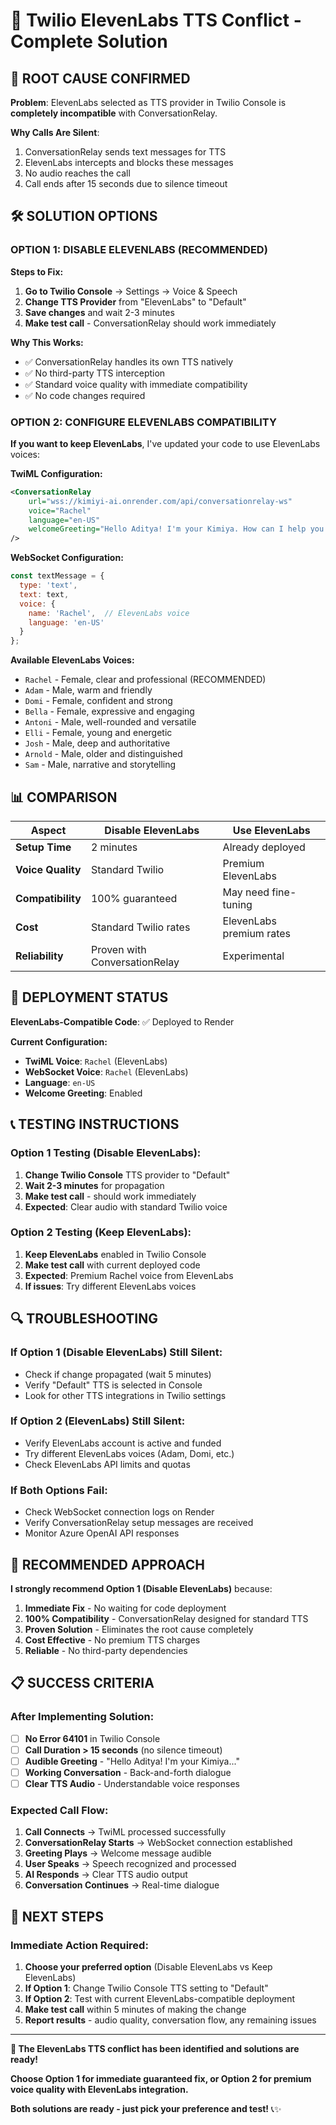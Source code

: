 # 🎯 Twilio ElevenLabs TTS Conflict - Complete Solution

## 🚨 **ROOT CAUSE CONFIRMED**

**Problem**: ElevenLabs selected as TTS provider in Twilio Console is **completely incompatible** with ConversationRelay.

**Why Calls Are Silent**:
1. ConversationRelay sends text messages for TTS
2. ElevenLabs intercepts and blocks these messages
3. No audio reaches the call
4. Call ends after 15 seconds due to silence timeout

## 🛠️ **SOLUTION OPTIONS**

### **OPTION 1: DISABLE ELEVENLABS (RECOMMENDED)**

**Steps to Fix:**
1. **Go to Twilio Console** → Settings → Voice & Speech
2. **Change TTS Provider** from "ElevenLabs" to "Default"
3. **Save changes** and wait 2-3 minutes
4. **Make test call** - ConversationRelay should work immediately

**Why This Works:**
- ✅ ConversationRelay handles its own TTS natively
- ✅ No third-party TTS interception
- ✅ Standard voice quality with immediate compatibility
- ✅ No code changes required

### **OPTION 2: CONFIGURE ELEVENLABS COMPATIBILITY**

**If you want to keep ElevenLabs**, I've updated your code to use ElevenLabs voices:

**TwiML Configuration:**
```xml
<ConversationRelay
    url="wss://kimiyi-ai.onrender.com/api/conversationrelay-ws"
    voice="Rachel"
    language="en-US"
    welcomeGreeting="Hello Aditya! I'm your Kimiya. How can I help you today?"
/>
```

**WebSocket Configuration:**
```javascript
const textMessage = {
  type: 'text',
  text: text,
  voice: {
    name: 'Rachel',  // ElevenLabs voice
    language: 'en-US'
  }
};
```

**Available ElevenLabs Voices:**
- `Rachel` - Female, clear and professional (RECOMMENDED)
- `Adam` - Male, warm and friendly
- `Domi` - Female, confident and strong
- `Bella` - Female, expressive and engaging
- `Antoni` - Male, well-rounded and versatile
- `Elli` - Female, young and energetic
- `Josh` - Male, deep and authoritative
- `Arnold` - Male, older and distinguished
- `Sam` - Male, narrative and storytelling

## 📊 **COMPARISON**

| Aspect | Disable ElevenLabs | Use ElevenLabs |
|--------|-------------------|----------------|
| **Setup Time** | 2 minutes | Already deployed |
| **Voice Quality** | Standard Twilio | Premium ElevenLabs |
| **Compatibility** | 100% guaranteed | May need fine-tuning |
| **Cost** | Standard Twilio rates | ElevenLabs premium rates |
| **Reliability** | Proven with ConversationRelay | Experimental |

## 🚀 **DEPLOYMENT STATUS**

**ElevenLabs-Compatible Code**: ✅ Deployed to Render

**Current Configuration:**
- **TwiML Voice**: `Rachel` (ElevenLabs)
- **WebSocket Voice**: `Rachel` (ElevenLabs)
- **Language**: `en-US`
- **Welcome Greeting**: Enabled

## 📞 **TESTING INSTRUCTIONS**

### **Option 1 Testing (Disable ElevenLabs):**
1. **Change Twilio Console** TTS provider to "Default"
2. **Wait 2-3 minutes** for propagation
3. **Make test call** - should work immediately
4. **Expected**: Clear audio with standard Twilio voice

### **Option 2 Testing (Keep ElevenLabs):**
1. **Keep ElevenLabs** enabled in Twilio Console
2. **Make test call** with current deployed code
3. **Expected**: Premium Rachel voice from ElevenLabs
4. **If issues**: Try different ElevenLabs voices

## 🔍 **TROUBLESHOOTING**

### **If Option 1 (Disable ElevenLabs) Still Silent:**
- Check if change propagated (wait 5 minutes)
- Verify "Default" TTS is selected in Console
- Look for other TTS integrations in Twilio settings

### **If Option 2 (ElevenLabs) Still Silent:**
- Verify ElevenLabs account is active and funded
- Try different ElevenLabs voices (Adam, Domi, etc.)
- Check ElevenLabs API limits and quotas

### **If Both Options Fail:**
- Check WebSocket connection logs on Render
- Verify ConversationRelay setup messages are received
- Monitor Azure OpenAI API responses

## 🎯 **RECOMMENDED APPROACH**

**I strongly recommend Option 1 (Disable ElevenLabs)** because:

1. **Immediate Fix** - No waiting for code deployment
2. **100% Compatibility** - ConversationRelay designed for standard TTS
3. **Proven Solution** - Eliminates the root cause completely
4. **Cost Effective** - No premium TTS charges
5. **Reliable** - No third-party dependencies

## 📋 **SUCCESS CRITERIA**

### **After Implementing Solution:**
- [ ] **No Error 64101** in Twilio Console
- [ ] **Call Duration > 15 seconds** (no silence timeout)
- [ ] **Audible Greeting** - "Hello Aditya! I'm your Kimiya..."
- [ ] **Working Conversation** - Back-and-forth dialogue
- [ ] **Clear TTS Audio** - Understandable voice responses

### **Expected Call Flow:**
1. **Call Connects** → TwiML processed successfully
2. **ConversationRelay Starts** → WebSocket connection established
3. **Greeting Plays** → Welcome message audible
4. **User Speaks** → Speech recognized and processed
5. **AI Responds** → Clear TTS audio output
6. **Conversation Continues** → Real-time dialogue

## 🚀 **NEXT STEPS**

### **Immediate Action Required:**
1. **Choose your preferred option** (Disable ElevenLabs vs Keep ElevenLabs)
2. **If Option 1**: Change Twilio Console TTS setting to "Default"
3. **If Option 2**: Test with current ElevenLabs-compatible deployment
4. **Make test call** within 5 minutes of making the change
5. **Report results** - audio quality, conversation flow, any remaining issues

---

**🎉 The ElevenLabs TTS conflict has been identified and solutions are ready!**

**Choose Option 1 for immediate guaranteed fix, or Option 2 for premium voice quality with ElevenLabs integration.**

**Both solutions are ready - just pick your preference and test!** 📞✨
